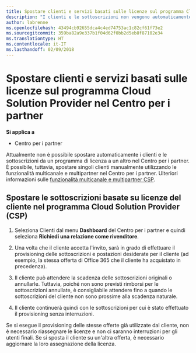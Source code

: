 ```yaml
---
title: Spostare clienti e servizi basati sulle licenze sul programma Cloud Solution Provider nel Centro per i partner | Centro per i partner
description: "I clienti e le sottoscrizioni non vengono automaticamente spostati nel Centro per i partner, ma è possibile spostarli manualmente."
author: labrenne
ms.openlocfilehash: 43494cb92655dca4c4ed74753ac1c82cf61f73e2
ms.sourcegitcommit: 359ba82a9e337b1f04d62f0bb2d5eb8f87102e34
ms.translationtype: HT
ms.contentlocale: it-IT
ms.lasthandoff: 02/09/2018
---
```

# <a name="moving-license-based-services-customers-to-the-cloud-solution-provider-program-on-partner-center"></a>Spostare clienti e servizi basati sulle licenze sul programma Cloud Solution Provider nel Centro per i partner

**Si applica a**

-  Centro per i partner

Attualmente non è possibile spostare automaticamente i clienti e le sottoscrizioni da un programma di licenza a un altro nel Centro per i partner. È possibile, tuttavia, spostare singoli clienti manualmente utilizzando le funzionalità multicanale e multipartner nel Centro per i partner. Ulteriori informazioni sulle [funzionalità multicanale e multipartner CSP](https://microsoft.sharepoint.com/sites/infopedia/pages/layouts/KCDoc.aspx?k=G03KC-1-5871). 

## <a name="move-your-customers-license-based-subscriptions-to-the-cloud-solution-provider-program-csp"></a>Spostare le sottoscrizioni basate su licenze del cliente nel programma Cloud Solution Provider (CSP)

1. Seleziona Clienti dal menu **Dashboard** del Centro per i partner e quindi seleziona **Richiedi una relazione come rivenditore**.

2. Una volta che il cliente accetta l'invito, sarà in grado di effettuare il provisioning delle sottoscrizioni e postazioni desiderate per il cliente (ad esempio, la stessa offerta di Office 365 che il cliente ha acquistato in precedenza). 

3. Il cliente può attendere la scadenza delle sottoscrizioni originali o annullarle. Tuttavia, poiché non sono previsti rimborsi per le sottoscrizioni annullate, è consigliabile attendere fino a quando le sottoscrizioni del cliente non sono prossime alla scadenza naturale.

4. Il cliente continuerà quindi con le sottoscrizioni per cui è stato effettuato il provisioning senza interruzioni.

Se si esegue il provisioning delle stesse offerte già utilizzate dal cliente, non è necessario riassegnare le licenze e non ci saranno interruzioni per gli utenti finali. Se si sposta il cliente su un'altra offerta, è necessario aggiornare la loro assegnazione della licenza.

